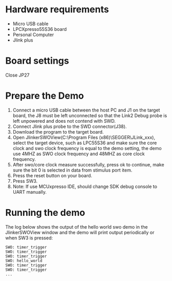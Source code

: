 Hardware requirements
=====================
- Micro USB cable
- LPCXpresso55S36 board
- Personal Computer
- Jlink plus

Board settings
============
Close JP27

Prepare the Demo
===============
1.  Connect a micro USB cable between the host PC and J1 on the target board, the J8 must be left unconnected so that the Link2 Debug probe is left unpowered and does not contend with SWD.
2.  Connect Jlink plus probe to the SWD connector(J38).
3.  Download the program to the target board.
4.  Open JlinkerSWOView(C:\Program Files (x86)\SEGGER\JLink_xxx), select the target device, such as LPC55S36 and make sure the core clock and swo clock frequency is equal to the demo setting, the demo use 4MHZ as SWO clock frequency and 48MHZ as core clock frequency.
5.   After swo/core clock measure successfully, press ok to continue, make sure the bit 0 is selected in data from stimulus port item.
6.  Press the reset button on your board.
7.  Press SW3.
8.  Note: If use MCUxpresso IDE, should change SDK debug console to UART manually.

Running the demo
================
The log below shows the output of the hello world swo demo in the JlinkerSWOView window and the demo will print output periodically or when SW3 is pressed:
~~~~~~~~~~~~~~~~~~~~~~~~~~~~~~~~~~~
SWO: timer_trigger
SWO: timer_trigger
SWO: timer_trigger
SWO: hello_world
SWO: timer_trigger
SWO: timer_trigger
...
~~~~~~~~~~~~~~~~~~~~~~~~~~~~~~~~~~~
